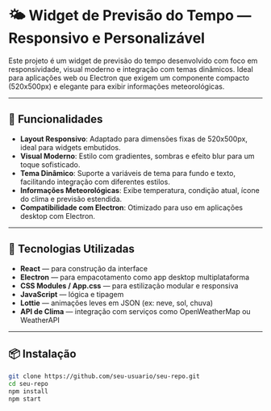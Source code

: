 # 🌤️ Widget de Previsão do Tempo — Responsivo e Personalizável

Este projeto é um widget de previsão do tempo desenvolvido com foco em responsividade, visual moderno e integração com temas dinâmicos. Ideal para aplicações web ou Electron que exigem um componente compacto (520x500px) e elegante para exibir informações meteorológicas.

---

## 🚀 Funcionalidades

- **Layout Responsivo**: Adaptado para dimensões fixas de 520x500px, ideal para widgets embutidos.
- **Visual Moderno**: Estilo com gradientes, sombras e efeito blur para um toque sofisticado.
- **Tema Dinâmico**: Suporte a variáveis de tema para fundo e texto, facilitando integração com diferentes estilos.
- **Informações Meteorológicas**: Exibe temperatura, condição atual, ícone do clima e previsão estendida.
- **Compatibilidade com Electron**: Otimizado para uso em aplicações desktop com Electron.

---

## 🧩 Tecnologias Utilizadas

- **React** — para construção da interface
- **Electron** — para empacotamento como app desktop multiplataforma
- **CSS Modules / App.css** — para estilização modular e responsiva
- **JavaScript** — lógica e tipagem
- **Lottie** — animações leves em JSON (ex: neve, sol, chuva)
- **API de Clima** — integração com serviços como OpenWeatherMap ou WeatherAPI

---

## 📦 Instalação

```bash
git clone https://github.com/seu-usuario/seu-repo.git
cd seu-repo
npm install
npm start
